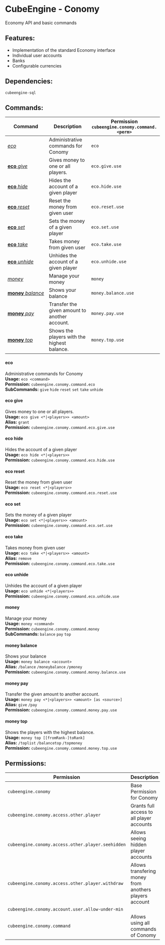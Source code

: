 # CubeEngine - Conomy
Economy API and basic commands

## Features:
 - Implementation of the standard Economy interface
 - Individual user accounts
 - Banks
 - Configurable currencies

## Dependencies:
 `cubeengine-sql`

## Commands:

| Command | Description | Permission<br>`cubeengine.conomy.command.<perm>` |
| --- | --- | --- |
| [*eco*](#eco) | Administrative commands for Conomy | `eco` |
| [**eco**&nbsp;*give*](#ecogive) | Gives money to one or all players. | `eco.give.use` |
| [**eco**&nbsp;*hide*](#ecohide) | Hides the account of a given player | `eco.hide.use` |
| [**eco**&nbsp;*reset*](#ecoreset) | Reset the money from given user | `eco.reset.use` |
| [**eco**&nbsp;*set*](#ecoset) | Sets the money of a given player | `eco.set.use` |
| [**eco**&nbsp;*take*](#ecotake) | Takes money from given user | `eco.take.use` |
| [**eco**&nbsp;*unhide*](#ecounhide) | Unhides the account of a given player | `eco.unhide.use` |
| [*money*](#money) | Manage your money | `money` |
| [**money**&nbsp;*balance*](#moneybalance) | Shows your balance | `money.balance.use` |
| [**money**&nbsp;*pay*](#moneypay) | Transfer the given amount to another account. | `money.pay.use` |
| [**money**&nbsp;*top*](#moneytop) | Shows the players with the highest balance. | `money.top.use` |

#### eco  
Administrative commands for Conomy  
**Usage:** `eco <command>`  
**Permission:** `cubeengine.conomy.command.eco`  
**SubCommands:** `give` `hide` `reset` `set` `take` `unhide`  

#### eco&nbsp;give  
Gives money to one or all players.  
**Usage:** `eco give <*|<players>> <amount>`  
**Alias:** `grant`  
**Permission:** `cubeengine.conomy.command.eco.give.use`  
  

#### eco&nbsp;hide  
Hides the account of a given player  
**Usage:** `eco hide <*|<players>>`  
**Permission:** `cubeengine.conomy.command.eco.hide.use`  
  

#### eco&nbsp;reset  
Reset the money from given user  
**Usage:** `eco reset <*|<players>>`  
**Permission:** `cubeengine.conomy.command.eco.reset.use`  
  

#### eco&nbsp;set  
Sets the money of a given player  
**Usage:** `eco set <*|<players>> <amount>`  
**Permission:** `cubeengine.conomy.command.eco.set.use`  
  

#### eco&nbsp;take  
Takes money from given user  
**Usage:** `eco take <*|<players>> <amount>`  
**Alias:** `remove`  
**Permission:** `cubeengine.conomy.command.eco.take.use`  
  

#### eco&nbsp;unhide  
Unhides the account of a given player  
**Usage:** `eco unhide <*|<players>>`  
**Permission:** `cubeengine.conomy.command.eco.unhide.use`  
  

#### money  
Manage your money  
**Usage:** `money <command>`  
**Permission:** `cubeengine.conomy.command.money`  
**SubCommands:** `balance` `pay` `top`  

#### money&nbsp;balance  
Shows your balance  
**Usage:** `money balance <account>`  
**Alias:** `/balance` `/moneybalance` `/pmoney`  
**Permission:** `cubeengine.conomy.command.money.balance.use`  
  

#### money&nbsp;pay  
Transfer the given amount to another account.  
**Usage:** `money pay <*|<players>> <amount> [as <source>]`  
**Alias:** `give` `/pay`  
**Permission:** `cubeengine.conomy.command.money.pay.use`  
  

#### money&nbsp;top  
Shows the players with the highest balance.  
**Usage:** `money top [[fromRank-]toRank]`  
**Alias:** `/toplist` `/balancetop` `/topmoney`  
**Permission:** `cubeengine.conomy.command.money.top.use`  
  

## Permissions:

| Permission | Description |
| --- | --- |
| `cubeengine.conomy` | Base Permission for Conomy |
| `cubeengine.conomy.access.other.player` | Grants full access to all player accounts |
| `cubeengine.conomy.access.other.player.seehidden` | Allows seeing hidden player accounts |
| `cubeengine.conomy.access.other.player.withdraw` | Allows transfering money from anothers players account |
| `cubeengine.conomy.account.user.allow-under-min` |  |
| `cubeengine.conomy.command` | Allows using all commands of Conomy |
